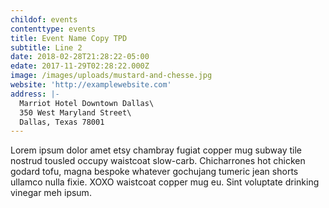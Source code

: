 ```yaml
---
childof: events
contenttype: events
title: Event Name Copy TPD
subtitle: Line 2
date: 2018-02-28T21:28:22-05:00
edate: 2017-11-29T02:28:22.000Z
image: /images/uploads/mustard-and-chesse.jpg
website: 'http://examplewebsite.com'
address: |-
  Marriot Hotel Downtown Dallas\
  350 West Maryland Street\
  Dallas, Texas 78001
---
```

Lorem ipsum dolor amet etsy chambray fugiat copper mug subway tile nostrud tousled occupy waistcoat slow-carb. Chicharrones hot chicken godard tofu, magna bespoke whatever gochujang tumeric jean shorts ullamco nulla fixie. XOXO waistcoat copper mug eu. Sint voluptate drinking vinegar meh ipsum.
